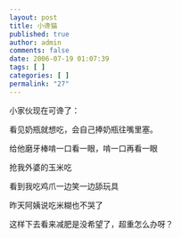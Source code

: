 ```yaml
---
layout: post
title: 小谗猫
published: true
author: admin
comments: false
date: 2006-07-19 01:07:39
tags: [ ]
categories: [ ]
permalink: "27"
---
```

小家伙现在可谗了：


  


看见奶瓶就想吃，会自己捧奶瓶往嘴里塞。


  


给他磨牙棒啃一口看一眼，啃一口再看一眼


  


抢我外婆的玉米吃


  


看到我吃鸡爪一边笑一边舔玩具


  


昨天阿姨说吃米糊也不哭了


  


这样下去看来减肥是没希望了，超重怎么办呀？